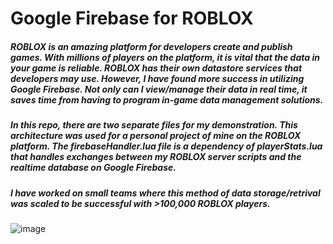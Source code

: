 # Google Firebase for ROBLOX
##### ROBLOX is an amazing platform for developers create and publish games. With millions of players on the platform, it is vital that the data in your game is reliable. ROBLOX has their own datastore services that developers may use. However, I have found more success in utilizing Google Firebase. Not only can I view/manage their data in real time, it saves time from having to program in-game data management solutions.


##### In this repo, there are two separate files for my demonstration. This architecture was used for a personal project of mine on the ROBLOX platform. The firebaseHandler.lua file is a dependency of playerStats.lua that handles exchanges between my ROBLOX server scripts and the realtime database on Google Firebase.

##### I have worked on small teams where this method of data storage/retrival was scaled to be successful with >100,000 ROBLOX players. 

![image](https://github.com/dereknissen/robloxFirebase/assets/105945725/12844b9d-d2b2-4539-9be7-57d1079b2be6)
